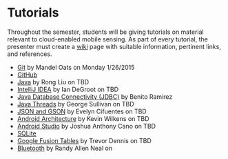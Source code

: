 Tutorials
=========

Throughout the semester, students will be giving tutorials on material relevant to cloud-enabled mobile sensing.
As part of every tutorial, the presenter must create a [wiki](https://github.com/CourseReps/ECEN489-Spring2015/wiki) page with suitable information, pertinent links, and references.

* [Git](https://github.com/CourseReps/ECEN489-Spring2015/wiki/git)  by Mandel Oats on Monday 1/26/2015
* [GitHub](https://github.com/CourseReps/ECEN489-Spring2015/wiki/github)
* [Java](https://github.com/CourseReps/ECEN489-Spring2015/wiki/java) by Rong Liu on TBD
* [IntelliJ IDEA](https://github.com/CourseReps/ECEN489-Spring2015/wiki/intellij) by Ian DeGroot on TBD
* [Java Database Connectivity (JDBC)](https://github.com/CourseReps/ECEN489-Spring2015/wiki/jdbc) by Benito Ramirez
* [Java Threads](https://github.com/CourseReps/ECEN489-Spring2015/wiki/threads) by George Sullivan on TBD
* [JSON and GSON](https://github.com/CourseReps/ECEN489-Spring2015/wiki/json) by Evelyn Cifuentes on TBD
* [Android Architecture](https://github.com/CourseReps/ECEN489-Spring2015/wiki/android) by Kevin Wilkens on TBD
* [Android Studio](https://github.com/CourseReps/ECEN489-Spring2015/wiki/androidstudio) by Joshua Anthony Cano on TBD
* [SQLite](https://github.com/CourseReps/ECEN489-Spring2015/wiki/sqlite)
* [Google Fusion Tables](https://github.com/CourseReps/ECEN489-Spring2015/wiki/fusiontables) by Trevor Dennis on TBD
* [Bluetooth](https://github.com/CourseReps/ECEN489-Spring2015/wiki/bluetooth) by Randy Allen Neal on 
